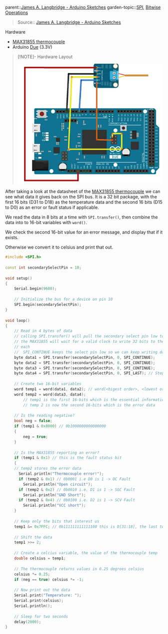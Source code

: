 parent::[James A. Langbridge - Arduino Sketches](James%20A.%20Langbridge%20-%20Arduino%20Sketches.md)
garden-topic::[SPI](SPI.md), [Bitwise Operations](Bitwise%20Operations.md)

> Source:: [James A. Langbridge - Arduino Sketches](James%20A.%20Langbridge%20-%20Arduino%20Sketches.md)

Hardware
- [MAX31855 thermocouple](MAX31855%20thermocouple.md)
- Arduino [Due](Due.md) (3.3V)

> [!NOTE]- Hardware Layout
> 
> ![Pasted image 20221105132150](Personal%20Folders/that_marouk_ish/attachments/Pasted%20image%2020221105132150.png)

After taking a look at the datasheet of the [MAX31855 thermocouple](MAX31855%20thermocouple.md) we can see what data it gives back on the SPI bus. It is a 32 bit package, with the first 16 bits (D31 to D18) as the temperature data and the second 16 bits (D15 to D0) as an error or fault status if applicable.

We read the data in 8 bits at a time with `SPI.transfer()`, then combine the data into to 16-bit variables with `word()`. 

We check the second 16-bit value for an error message, and display that if it exists.

Otherwise we convert it to celsius and print that out.

```cpp
#include <SPI.h>

const int secondarySelectPin = 10;

void setup()
{
	Serial.begin(9600);
	
	// Initialize the bus for a device on pin 10
	SPI.begin(secondarySelectPin);
}

void loop()
{
	// Read in 4 bytes of data
	// calling SPI.transfer() will pull the secondary select pin low to transfer **8 bits** of data
	// the MAX31855 will wait for a valid clock to write 32 bits to the Main
	// each 
	//  SPI_CONTINUE keeps the select pin low so we can keep writing data
	byte data1 = SPI.transfer(secondarySelectPin, 0, SPI_CONTINUE);
	byte data2 = SPI.transfer(secondarySelectPin, 0, SPI_CONTINUE);
	byte data3 = SPI.transfer(secondarySelectPin, 0, SPI_CONTINUE);
	byte data4 = SPI.transfer(secondarySelectPin, 0, SPI_LAST); // Stop
	
	// Create two 16-bit variables
	word temp1 = word(data1, data2); // word(<higest order>, <lowest order>)
	word temp2 = word(data3, data4);
		// temp1 is the first 16-bits which is the essential information
		// temp 2 is now the second 16-bits which is the error data
	
	// Is the reading negative?
	bool neg = false;
	if (temp1 & 0x8000) // 0b1000000000000000
	{
		neg = true;
	}
	
	// Is the MAX31855 reporting an error?
	if (temp1 & 0x1) // this is the fault status bit
	{
	// temp2 stores the error data
	  Serial.println("Thermocouple error!");
	  if (temp2 & 0x1) // 0b0001 i.e D0 is 1 -> OC Fault
		Serial.println("Open circuit");
	  if (temp2 & 0x2) // 0b0010 i.e. D1 is 1 -> SGC Fault
		Serial.println("GND Short");
	  if (temp2 & 0x4) // 0b0100 i.e. D2 is 1 -> SCV Fault
		Serial.println("VCC short");
	}
	
	// Keep only the bits that interest us
	temp1 &= 0x7FFC; // 0b111111111111100 this is D[31:18], the last two bits can be discarded (well, here they are just replaced with zeros)
	
	// Shift the data
	temp1 >>= 2;
	
	// Create a celcius variable, the value of the thermocouple temp
	double celsius = temp1;
	
	// The thermocouple returns values in 0.25 degrees celsius
	celsius *= 0.25;
	if (neg == true) celsius *= -1;
	
	// Now print out the data
	Serial.print("Temperature: ");
	Serial.print(celsius);
	Serial.println();
	
	// Sleep for two seconds
	delay(2000);
}
```
